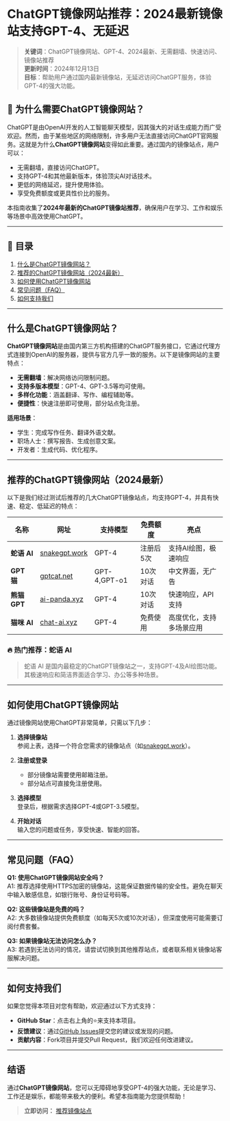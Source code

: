 
# ChatGPT镜像网站推荐：2024最新镜像站支持GPT-4、无延迟

> **关键词**：ChatGPT镜像网站、GPT-4、2024最新、无需翻墙、快速访问、镜像站推荐  
> **更新时间**：2024年12月13日  
> **目标**：帮助用户通过国内最新镜像站，无延迟访问ChatGPT服务，体验GPT-4的强大功能。

## 📌 为什么需要ChatGPT镜像网站？

ChatGPT是由OpenAI开发的人工智能聊天模型，因其强大的对话生成能力而广受欢迎。然而，由于某些地区的网络限制，许多用户无法直接访问ChatGPT官网服务。这就是为什么**ChatGPT镜像网站**变得如此重要。通过国内的镜像站点，用户可以：

- 无需翻墙，直接访问ChatGPT。
- 支持GPT-4和其他最新版本，体验顶尖AI对话技术。
- 更低的网络延迟，提升使用体验。
- 享受免费额度或更具性价比的服务。

本指南收集了**2024年最新的ChatGPT镜像站推荐**，确保用户在学习、工作和娱乐等场景中高效使用ChatGPT。

---

## 📖 目录

1. [什么是ChatGPT镜像网站？](#什么是chatgpt镜像网站)
2. [推荐的ChatGPT镜像网站（2024最新）](#推荐的chatgpt镜像网站2024最新)
3. [如何使用ChatGPT镜像网站](#如何使用chatgpt镜像网站)
4. [常见问题（FAQ）](#常见问题faq)
5. [如何支持我们](#如何支持我们)

---

## 什么是ChatGPT镜像网站？

**ChatGPT镜像网站**是由国内第三方机构搭建的ChatGPT服务接口，它通过代理方式连接到OpenAI的服务器，提供与官方几乎一致的服务。以下是镜像网站的主要特点：

- **无需翻墙**：解决网络访问限制问题。
- **支持多版本模型**：GPT-4、GPT-3.5等均可使用。
- **多样化功能**：涵盖翻译、写作、编程辅助等。
- **便捷性**：快速注册即可使用，部分站点免注册。

**适用场景**：
- 学生：完成写作任务、翻译外语文献。
- 职场人士：撰写报告、生成创意文案。
- 开发者：生成代码、优化程序。

---

## 推荐的ChatGPT镜像网站（2024最新）

以下是我们经过测试后推荐的几大ChatGPT镜像站点，均支持GPT-4，并具有快速、稳定、低延迟的特点：

| 名称         | 网址                            | 支持模型  | 免费额度      | 亮点                     |
|--------------|---------------------------------|-----------|---------------|--------------------------|
| **蛇语 AI**  | [snakegpt.work](https://snakegpt.work) | GPT-4     | 注册后5次        | 支持AI绘图，极速响应       |
| **GPT 猫**   | [gptcat.net](https://gptcat.net)     | GPT-4,GPT-o1     | 10次对话       | 中文界面，无广告           |
| **熊猫 GPT** | [ai-panda.xyz](https://ai-panda.xyz/login?invite_code=34137c47) | GPT-4     | 10次对话       | 快速响应，API支持          |
| **猫咪 AI**  | [chat-ai.xyz](https://chat-ai.xyz)   | GPT-4     | 免费使用       | 高度优化，支持多场景应用   |


### 🔥 热门推荐：蛇语 AI
> 蛇语 AI 是国内最稳定的ChatGPT镜像站之一，支持GPT-4及AI绘图功能。其极速响应和简洁界面适合学习、办公等多种场景。

---

## 如何使用ChatGPT镜像网站

通过镜像网站使用ChatGPT非常简单，只需以下几步：

1. **选择镜像站**  
   参阅上表，选择一个符合您需求的镜像站点（如[snakegpt.work](https://snakegpt.work)）。

2. **注册或登录**  
   - 部分镜像站需要使用邮箱注册。
   - 部分站点可直接免注册使用。

3. **选择模型**  
   登录后，根据需求选择GPT-4或GPT-3.5模型。

4. **开始对话**  
   输入您的问题或任务，享受快速、智能的回答。

---

## 常见问题（FAQ）

**Q1: 使用ChatGPT镜像网站安全吗？**  
A1: 推荐选择使用HTTPS加密的镜像站，这能保证数据传输的安全性。避免在聊天中输入敏感信息，如银行账号、身份证号码等。

**Q2: 这些镜像站是免费的吗？**  
A2: 大多数镜像站提供免费额度（如每天5次或10次对话），但深度使用可能需要订阅付费套餐。

**Q3: 如果镜像站无法访问怎么办？**  
A3: 若遇到无法访问的情况，请尝试切换到其他推荐站点，或者联系相关镜像站客服解决问题。

---

## 如何支持我们

如果您觉得本项目对您有帮助，欢迎通过以下方式支持：

- **GitHub Star**：点击右上角的⭐️来支持本项目。
- **反馈建议**：通过[GitHub Issues](https://github.com/your-repo/issues)提交您的建议或发现的问题。
- **贡献内容**：Fork项目并提交Pull Request，我们欢迎任何改进建议。

---

## 结语

通过**ChatGPT镜像网站**，您可以无障碍地享受GPT-4的强大功能，无论是学习、工作还是娱乐，都能带来极大的便利。希望本指南能为您提供帮助！

> **立即访问：** [推荐镜像站点](#推荐的chatgpt镜像网站2024最新)

